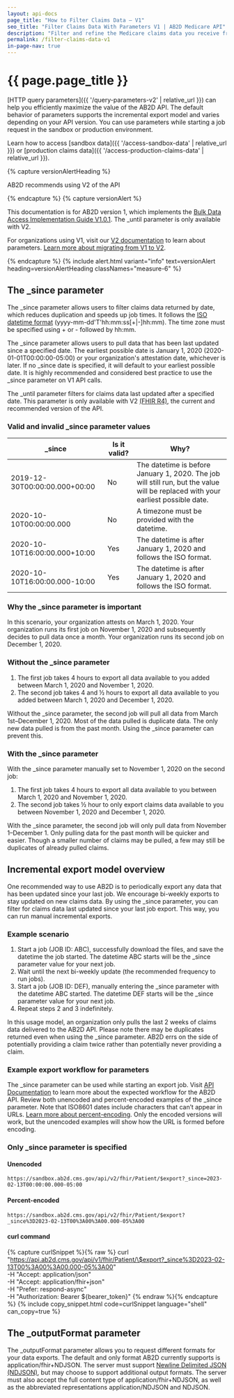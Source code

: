 ```yaml
---
layout: api-docs
page_title: "How to Filter Claims Data – V1"
seo_title: "Filter Claims Data With Parameters V1 | AB2D Medicare API"
description: "Filter and refine the Medicare claims data you receive from the AB2D API for faster job times and more efficient requests."
permalink: /filter-claims-data-v1
in-page-nav: true
---
```


# {{ page.page_title }}

[HTTP query parameters]({{ '/query-parameters-v2' | relative_url }}) can help you efficiently maximize the value of the AB2D API. The default behavior of parameters supports the incremental export model and varies depending on your API version. You can use parameters while starting a job request in the sandbox or production environment.

Learn how to access [sandbox data]({{ '/access-sandbox-data' | relative_url }}) or [production claims data]({{ '/access-production-claims-data' | relative_url }}).

{% capture versionAlertHeading %}
  <p class="usa-alert__heading text-bold">
    AB2D recommends using V2 of the API
  </p>
{% endcapture %}
{% capture versionAlert %}
    <p>
        This documentation is for AB2D version 1, which implements the <a href="https://hl7.org/fhir/uv/bulkdata/STU1.0.1/" target="_blank" rel="noopener">Bulk Data Access Implementation Guide V1.0.1</a>. The _until parameter is only available with V2. 
    </p>
    <p>    
        For organizations using V1, visit our <a href="{{ '/filter-claims-data-v2' | relative_url }}">V2 documentation</a> to learn about parameters. <a href="https://github.com/CMSgov/ab2d-pdp-documentation/raw/main/AB2D%20STU3-R4%20Migration%20Guide%20Final.xlsx" target="_blank" rel="noopener">Learn more about migrating from V1 to V2</a>.
    </p>
{% endcapture %}
{% include alert.html variant="info" text=versionAlert heading=versionAlertHeading classNames="measure-6" %}

## The \_since parameter

<p> The _since parameter allows users to filter claims data returned by date, which reduces duplication and speeds up job times. It follows the <a href="https://en.wikipedia.org/wiki/ISO_8601" target="_blank" rel="noopener">ISO datetime format</a> (yyyy-mm-dd'T'hh:mm:ss[+|-]hh:mm). The time zone must be specified using + or - followed by hh:mm.</p>

The \_since parameter allows users to pull data that has been last updated since a specified date. The earliest possible date is January 1, 2020 (2020-01-01T00:00:00-05:00) or your organization's attestation date, whichever is later. If no \_since date is specified, it will default to your earliest possible date. It is highly recommended and considered best practice to use the \_since parameter on V1 API calls.

The \_until parameter filters for claims data last updated after a specified date. This parameter is only available with V2 [(FHIR R4)](https://api.ab2d.cms.gov/api/v2/fhir), the current and recommended version of the API.

### Valid and invalid \_since parameter values

<table class="usa-table usa-table--stacked usa-table--borderless">
    <thead>
        <tr>
            <th scope="col">_since</th>
            <th scope="col">Is it valid?</th>
            <th scope="col">Why?</th>
        </tr>
    </thead>
    <tbody>
        <tr>
            <td data-label="_since">2019-12-30T00:00:00.000+00:00</td>
            <td data-label="Is it valid?">No</td>
            <td data-label="Why?">The datetime is before January 1, 2020. The job will still run, but the value will be replaced with your earliest possible date.</td>
        </tr>
        <tr>
            <td data-label="_since">2020-10-10T00:00:00.000</td>
            <td data-label="Is it valid?">No</td>
            <td data-label="Why?">A timezone must be provided with the datetime.</td>
        </tr>
        <tr>
            <td data-label="_since">2020-10-10T16:00:00.000+10:00</td>
            <td data-label="Is it valid?">Yes</td>
            <td data-label="Why?">The datetime is after January 1, 2020 and follows the ISO format.</td>
        </tr>
        <tr>
            <td data-label="_since">2020-10-10T16:00:00.000-10:00</td>
            <td data-label="Is it valid?">Yes</td>
            <td data-label="Why?">The datetime is after January 1, 2020 and follows the ISO format.</td>
        </tr>
    </tbody>
</table>

### Why the \_since parameter is important

In this scenario, your organization attests on March 1, 2020. Your organization runs its first job on November 1, 2020 and subsequently decides to pull data once a month. Your organization runs its second job on December 1, 2020.

### Without the \_since parameter

1. The first job takes 4 hours to export all data available to you added between March 1, 2020 and November 1, 2020.
2. The second job takes 4 and ½ hours to export all data available to you added between March 1, 2020 and December 1, 2020.

Without the \_since parameter, the second job will pull all data from March 1st–December 1, 2020. Most of the data pulled is duplicate data. The only new data pulled is from the past month. Using the \_since parameter can prevent this.

### With the \_since parameter

With the \_since parameter manually set to November 1, 2020 on the second job:

1. The first job takes 4 hours to export all data available to you between March 1, 2020 and November 1, 2020.
2. The second job takes ½ hour to only export claims data available to you between November 1, 2020 and December 1, 2020.

With the \_since parameter, the second job will only pull data from November 1–December 1. Only pulling data for the past month will be quicker and easier. Though a smaller number of claims may be pulled, a few may still be duplicates of already pulled claims.

## Incremental export model overview

One recommended way to use AB2D is to periodically export any data that has been updated since your last job. We encourage bi-weekly exports to stay updated on new claims data. By using the \_since parameter, you can filter for claims data last updated since your last job export. This way, you can run manual incremental exports.

### Example scenario

1. Start a job (JOB ID: ABC), successfully download the files, and save the datetime the job started. The datetime ABC starts will be the \_since parameter value for your next job.
2. Wait until the next bi-weekly update (the recommended frequency to run jobs).
3. Start a job (JOB ID: DEF), manually entering the \_since parameter with the datetime ABC started. The datetime DEF starts will be the \_since parameter value for your next job.
4. Repeat steps 2 and 3 indefinitely.

In this usage model, an organization only pulls the last 2 weeks of claims data delivered to the AB2D API. Please note there may be duplicates returned even when using the \_since parameter. AB2D errs on the side of potentially providing a claim twice rather than potentially never providing a claim.

### Example export workflow for parameters

The \_since parameter can be used while starting an export job. Visit <a href="{{ '/api-documentation' | relative_url }}#expected-workflow">API Documentation</a> to learn more about the expected workflow for the AB2D API. Review both unencoded and percent-encoded examples of the \_since parameter. Note that ISO8601 dates include characters that can’t appear in URLs.
[Learn more about percent-encoding](https://en.wikipedia.org/wiki/Percent-encoding). Only the encoded versions will work, but the unencoded examples will show how the URL is formed before encoding.

### Only \_since parameter is specified

#### Unencoded

`https://sandbox.ab2d.cms.gov/api/v2/fhir/Patient/$export?_since=2023-02-13T00:00:00.000-05:00`

#### Percent-encoded

`https://sandbox.ab2d.cms.gov/api/v2/fhir/Patient/$export?_since%3D2023-02-13T00%3A00%3A00.000-05%3A00`

#### curl command

{% capture curlSnippet %}{% raw %}
curl "https://api.ab2d.cms.gov/api/v1/fhir/Patient/\$export?_since%3D2023-02-13T00%3A00%3A00.000-05%3A00" \
-H "Accept: application/json" \
-H "Accept: application/fhir+json" \
-H "Prefer: respond-async" \
-H "Authorization: Bearer ${bearer_token}"
{% endraw %}{% endcapture %}
{% include copy_snippet.html code=curlSnippet language="shell" can_copy=true %}

## The \_outputFormat parameter

The \_outputFormat parameter allows you to request different formats for your data exports. The default and only format AB2D currently supports is application/fhir+NDJSON. The server must support [Newline Delimited JSON (NDJSON)](https://github.com/ndjson/ndjson-spec), but may choose to support additional output formats. The server must also accept the full content type of application/fhir+NDJSON, as well as the abbreviated representations application/NDJSON and NDJSON.
